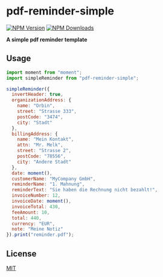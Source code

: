 # pdf-reminder-simple
[![NPM Version][npm-image]][downloads-url] [![NPM Downloads][downloads-image]][downloads-url]

**A simple pdf reminder template**

## Usage

```javascript
import moment from "moment";
import simpleReminder from "pdf-reminder-simple";

simpleReminder({
  invertHeader: true,
  organizationAddress: {
    name: "Orbin",
    street: "Strasse 333",
    postCode: "3474",
    city: "Stadt"
  },
  billingAddress: {
    name: "Mein Kontakt",
    attn: "Mr. Melk",
    street: "Strasse 2",
    postCode: "78556",
    city: "Andere Stadt"
  },
  date: moment(),
  customerName: "MyCompany GmbH",
  reminderName: "1. Mahnung",
  reminderText: "Sie haben die Rechnung nicht bezahlt!",
  invoiceNumber: 12,
  invoiceDate: moment(),
  invoiceTotal: 430,
  feeAmount: 10,
  total: 440,
  currency: "EUR",
  note: "Meine Notiz"
}).print("reminder.pdf");
```

## License

[MIT](LICENSE)

[downloads-image]: https://img.shields.io/npm/dm/pdf-reminder-simple.svg
[downloads-url]: https://npmjs.org/package/pdf-reminder-simple
[npm-image]: https://img.shields.io/npm/v/pdf-reminder-simple.svg
[npm-url]: https://npmjs.org/package/pdf-reminder-simple
